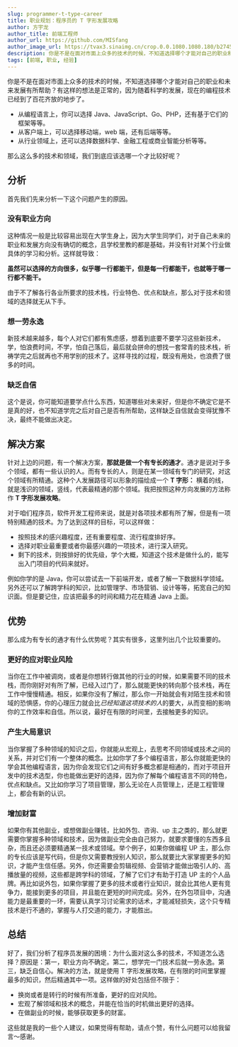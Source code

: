 ```yaml
---
slug: programmer-t-type-career
title: 职业规划：程序员的 T 字形发展攻略
author: 方宇龙
author_title: 前端工程师
author_url: https://github.com/MISfang
author_image_url: https://tvax3.sinaimg.cn/crop.0.0.1080.1080.180/b2745d44ly8g8s4muqeggj20u00u0n0k.jpg?KID=imgbed,tva&Expires=1582389585&ssig=EvXmyu%2FXsX
description: 你是不是在面对市面上众多的技术的时候，不知道选择哪个才能对自己的职业和未来发展有所帮助？有这样的想法是正常的，因为随着科学的发展，现在的编程技术已经到了百花齐放的地步了。那么这么多的技术和领域，我们到底应该选哪一个才比较好呢？
tags: [前端, 职业, 经验]
---
```


你是不是在面对市面上众多的技术的时候，不知道选择哪个才能对自己的职业和未来发展有所帮助？有这样的想法是正常的，因为随着科学的发展，现在的编程技术已经到了百花齐放的地步了。

- 从编程语言上，你可以选择 Java、JavaScript、Go、PHP，还有基于它们的框架等等。
- 从客户端上，可以选择移动端，web 端，还有后端等等。
- 从行业领域上，还可以选择数据科学、金融工程或商业智能分析等等。

那么这么多的技术和领域，我们到底应该选哪一个才比较好呢？

<!-- truncate -->

## 分析

首先我们先来分析一下这个问题产生的原因。

### 没有职业方向

这种情况一般是比较容易出现在大学生身上，因为大学生同学们，对于自己未来的职业和发展方向没有确切的概念，且学校里教的都是基础，并没有针对某个行业做具体的学习和分析。这样就导致：

**虽然可以选择的方向很多，似乎哪一行都能干，但是每一行都能干，也就等于哪一行都不能干。**

由于不了解各行各业所要求的技术栈，行业特色、优点和缺点，那么对于技术和领域的选择就无从下手。

### 想一劳永逸

新技术越来越多，每个人对它们都有焦虑感，想着到底要不要学习这些新技术，学，怕浪费时间，不学，怕自己落后，最后就会拼命的想找一套常青的技术栈，祈祷学完之后就再也不用学别的技术了。这样寻找的过程，既没有用处，也浪费了很多的时间。

### 缺乏自信

这个是说，你可能知道要学点什么东西，知道哪些对未来好，但是你不确定它是不是真的好，也不知道学完之后对自己是否有所帮助，这样缺乏自信就会变得犹豫不决，最终不能做出决定。

## 解决方案

针对上边的问题，有一个解决方案，**那就是做一个有专长的通才**。通才是说对于多个领域，都有一些认识的人。而有专长的人，则是在某一领域有专门的研究，对这个领域有所精通。这种个人发展路径可以形象的描绘成一个 **T 字形：** 横着的线，就是浅识的领域，竖线，代表最精通的那个领域。我把按照这种方向发展的方法称作 **T 字形发展攻略**。

对于咱们程序员，软件开发工程师来说，就是对各项技术都有所了解，但是有一项特别精通的技术。为了达到这样的目标，可以这样做：

- 按照技术的感兴趣程度，还有重要程度、流行程度排好序。
- 选择对职业最重要或者你最感兴趣的一项技术，进行深入研究。
- 剩下的技术，则按排好的优先级，学个大概，知道这个技术是做什么的，能写出入门项目的代码来就好。

例如你学的是 Java，你可以尝试去一下前端开发，或者了解一下数据科学领域。另外还可以了解跨学科的知识，比如管理学、市场营销、设计等等，拓宽自己的知识面。但是要记住，应该把最多的时间和精力花在精通 Java 上面。

## 优势

那么成为有专长的通才有什么优势呢？其实有很多，这里列出几个比较重要的。

### 更好的应对职业风险

当你在工作中被调岗，或者是你想转行做其他的行业的时候，如果需要不同的技术栈，而你刚好对有所了解，已经入过门了，那么就能更快的转向那个技术栈，再在工作中慢慢精通。相反，如果你没有了解过，那么你一开始就会有对陌生技术和领域的恐惧感，你的心理压力就会比*已经知道这项技术的人*的要大，从而变相的影响你的工作效率和自信。所以说，最好在有限的时间里，去接触更多的知识。

### 产生大局意识

当你掌握了多种领域的知识之后，你就能从宏观上，去思考不同领域或技术之间的关系，并对它们有一个整体的概念。比如你学了多个编程语言，那么你就能更快的学会其他编程语言，因为你会发现它们之间有好多概念都是相通的，而对于项目开发中的技术选型，你也能做出更好的选择，因为你了解每个编程语言不同的特色，优点和缺点。又比如你学习了项目管理，那么无论在人员管理上，还是工程管理上，都会有新的认识。

### 增加财富

如果你有其他副业，或想做副业赚钱，比如外包、咨询、up 主之类的，那么就更需要你掌握多种领域和技术，因为做副业完全由自己努力，就要求要懂的东西多且杂，而且还必须要精通某一技术或领域。举个例子，如果你做编程 UP 主，那么你的专长应该是写代码，但是你又需要教授别人知识，那么就要比大家掌握更多的知识，才能产生信任感。另外，你还需要会剪辑视频、会营销才能做出吸引人的、高播放量的视频，这些都是跨学科的领域，了解了它们才有助于打造 UP 主的个人品牌。再比如说外包，如果你掌握了更多的技术或者行业知识，就会比其他人更有竞争力，能接到更多的项目，并且能在更短的时间完成。另外，在外包项目中，沟通能力是最重要的一环，需要认真学习讨论需求的话术，才能减轻损失，这个只专精技术是行不通的，掌握与人打交道的能力，才能胜出。

## 总结

好了，我们分析了程序员发展的困境：为什么面对这么多的技术，不知道怎么选择？原因是：第一，职业方向不确定。第二，想学完一门技术后就一劳永逸。第三，缺乏自信心。解决的方法，就是使用 T 字形发展攻略，在有限的时间里掌握最多的知识，然后精通其中一项。这样做的好处包括但不限于：

- 换岗或者是转行的时候有所准备，更好的应对风险。
- 宏观了解领域和技术的概念，并能在恰当的时机做出更好的选择。
- 在做副业的时候，能够获取更多的财富。

这些就是我的一些个人建议，如果觉得有帮助，请点个赞，有什么问题可以给我留言～感谢。

